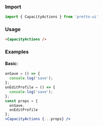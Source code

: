 ### Import
```js static
import { CapacityActions } from 'pretto-ui'
```

### Usage
```html
<CapacityActions />

```
### Examples
#### Basic:
```jsx
onSave = () => {
  console.log('save');
};
onEditProfile = () => {
  console.log('save');
};
const props = {
  onSave,
  onEditProfile
};
<CapacityActions {...props} />
```

